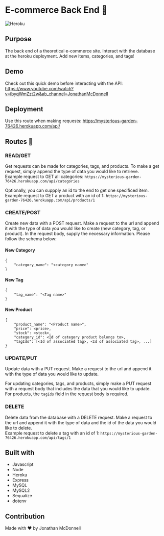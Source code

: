 # E-commerce Back End 🛒
![Heroku](https://pyheroku-badge.herokuapp.com/?app=mysterious-garden-76426)

## Purpose
The back end of a theoretical e-commerce site. Interact with the database at the heroku deployment. Add new items, categories, and tags!

## Demo
Check out this quick demo before interacting with the API: https://www.youtube.com/watch?v=ibyqWmZzt2w&ab_channel=JonathanMcDonnell

## Deployment
Use this route when making requests: https://mysterious-garden-76426.herokuapp.com/api/

## Routes 📍
### READ/GET
Get requests can be made for categories, tags, and products. To make a get request, simply append the type of data you would like to retrieve.  
Example request to GET all categories: ```https://mysterious-garden-76426.herokuapp.com/api/categories```

Optionally, you can suppply an id to the end to get one specificed item.  
Example request to GET a product with an id of 1: ```https://mysterious-garden-76426.herokuapp.com/api/products/1```

### CREATE/POST
Create new data with a POST request. Make a request to the url and append it with the type of data you would like to create (new category, tag, or product). In the request body, supply the necessary information. Please follow the schema below:

#### New Category
```
{
    "category_name": "<category name>"
}
```

#### New Tag
```
{
    "tag_name": "<Tag name>"
}
```

#### New Product
```
{
    "product_name": "<Product name>",
    "price": <price>,
    "stock": <stock>,
    "category_id": <Id of category product belongs to>,
    "tagIds": [<Id of associated tag>, <Id of associated tag>, ...]
}
```

### UPDATE/PUT
Update data with a PUT request. Make a request to the url and append it with the type of data you would like to update. 

For updating categories, tags, and products, simply make a PUT request with a request body that includes the data that you would like to update.   
For products, the ```tagIds``` field in the request body is required.

### DELETE
Delete data from the database with a DELETE request. Make a request to the url and append it with the type of data and the id of the data you would like to delete.  
Example request to delete a tag with an id of 1: ```https://mysterious-garden-76426.herokuapp.com/api/tags/1```

## Built with
* Javascript
* Node
* Heroku
* Express
* MySQL
* MySQL2
* Sequalize
* dotenv

## Contribution
Made with ❤️ by Jonathan McDonnell



